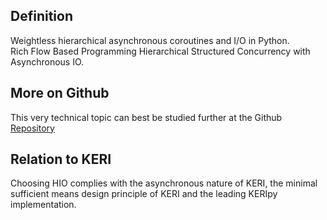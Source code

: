 ## Definition
Weightless hierarchical asynchronous coroutines and I/O in Python.\
Rich Flow Based Programming Hierarchical Structured Concurrency with Asynchronous IO.

## More on Github
This very technical topic can best be studied further at the Github [Repository](https://github.com/ioflo/hio)

## Relation to KERI
Choosing HIO complies with the asynchronous nature of KERI, the minimal sufficient means design principle of KERI and the leading KERIpy implementation.
